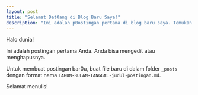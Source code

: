 ```yaml
---
layout: post
title: "Selamat Dat0ang di Blog Baru Saya!"
description: "Ini adalah p0ostingan pertama di blog baru saya. Temukan berbagai informasi menarik di sini."
---
```


Halo dunia!

Ini adalah postingan pertama Anda. Anda bisa mengedit atau menghapusnya.

Untuk membuat postingan bar0u, buat file baru di dalam folder `_posts` dengan format nama `TAHUN-BULAN-TANGGAL-judul-postingan.md`.

Selamat menulis!
